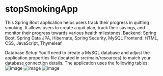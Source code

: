 # stopSmokingApp
This Spring Boot application helps users track their progress in quitting smoking.  It allows users to create a quit plan, track their savings, and monitor their progress towards various health milestones.
Backend: Spring Boot, Spring Data JPA, Hibernate, Spring Security, MySQL 
Frontend: HTML, CSS, JavaScript, Thymeleaf

Database Setup
You'll need to create a MySQL database and adjust the application.properties file (located in src/main/resources) to match your database connection details. The application uses the following tables:
![image](https://github.com/user-attachments/assets/6a47c5f5-a1a4-4ab0-a513-4ea457d41b7f)
![image](https://github.com/user-attachments/assets/7b77d44d-7c0a-4684-8d49-dbf1c42a5aff)
![image](https://github.com/user-attachments/assets/f69848d7-3c79-433a-aceb-2ee17367c34e)

